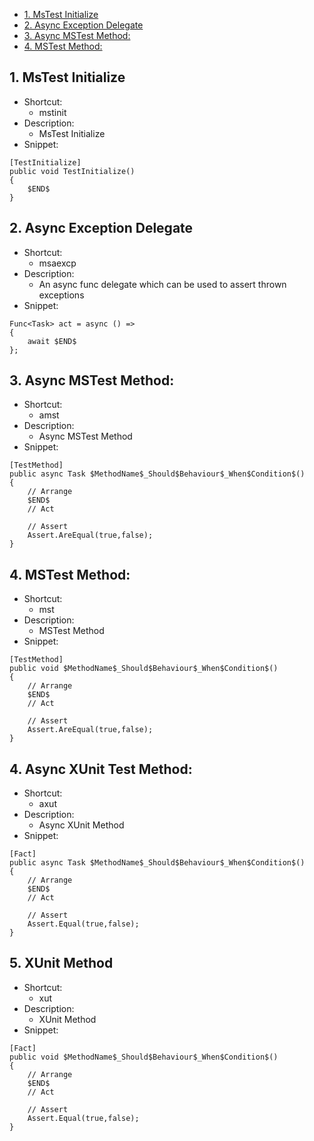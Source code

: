 - [1. MsTest Initialize](#1-mstest-initialize)
- [2. Async Exception Delegate](#2-async-exception-delegate)
- [3. Async MSTest Method:](#3-async-mstest-method)
- [4. MSTest Method:](#4-mstest-method)

## 1. MsTest Initialize
- Shortcut:
  - mstinit
- Description:
  - MsTest Initialize
- Snippet:
```
[TestInitialize]
public void TestInitialize()
{
    $END$
}
```

## 2. Async Exception Delegate
- Shortcut:
  - msaexcp
- Description:
  - An async func delegate which can be used to assert thrown exceptions
- Snippet:
```
Func<Task> act = async () =>
{
    await $END$
};
```



## 3. Async MSTest Method:
- Shortcut:
  - amst
- Description:
  - Async MSTest Method
- Snippet:
```
[TestMethod]
public async Task $MethodName$_Should$Behaviour$_When$Condition$()
{
    // Arrange
    $END$
    // Act
    
    // Assert
    Assert.AreEqual(true,false);
}
```

## 4. MSTest Method:
- Shortcut:
  - mst
- Description:
  - MSTest Method
- Snippet:
```
[TestMethod]
public void $MethodName$_Should$Behaviour$_When$Condition$()
{
    // Arrange
    $END$
    // Act
    
    // Assert
    Assert.AreEqual(true,false);
}
```

## 4. Async XUnit Test Method:
- Shortcut:
  - axut
- Description:
  - Async XUnit Method
- Snippet:
```
[Fact]
public async Task $MethodName$_Should$Behaviour$_When$Condition$()
{
    // Arrange
    $END$
    // Act
    
    // Assert
    Assert.Equal(true,false);
}
```


## 5. XUnit Method
- Shortcut:
  - xut
- Description:
  - XUnit Method
- Snippet:
```
[Fact]
public void $MethodName$_Should$Behaviour$_When$Condition$()
{
    // Arrange
    $END$
    // Act
    
    // Assert
    Assert.Equal(true,false);
}
```
